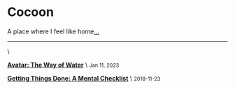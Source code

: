 # Cocoon

A place where I feel like home[...](about.html)

---

\ 

[**Avatar: The Way of Water**](posts/avatar_way_of_water.html) \  <small>Jan 11, 2023</small>

[**Getting Things Done: A Mental Checklist**](posts/getting-things-done.html) \  <small>2018-11-23</small>
